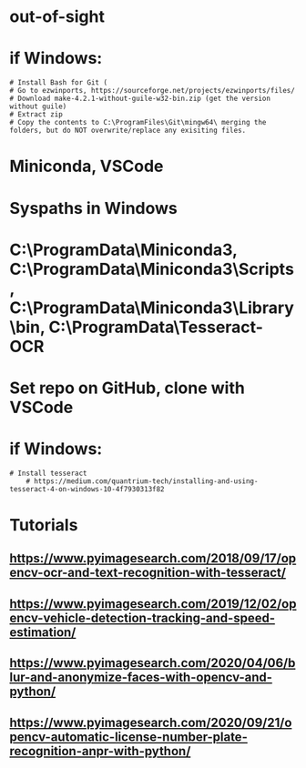 # out-of-sight

# if Windows:
    # Install Bash for Git (
    # Go to ezwinports, https://sourceforge.net/projects/ezwinports/files/
    # Download make-4.2.1-without-guile-w32-bin.zip (get the version without guile)
    # Extract zip
    # Copy the contents to C:\ProgramFiles\Git\mingw64\ merging the folders, but do NOT overwrite/replace any exisiting files.    

 # Miniconda, VSCode

# Syspaths in Windows
# C:\ProgramData\Miniconda3, C:\ProgramData\Miniconda3\Scripts, C:\ProgramData\Miniconda3\Library\bin, C:\ProgramData\Tesseract-OCR

# Set repo on GitHub, clone with VSCode

# if Windows:
    # Install tesseract
        # https://medium.com/quantrium-tech/installing-and-using-tesseract-4-on-windows-10-4f7930313f82

# Tutorials
## https://www.pyimagesearch.com/2018/09/17/opencv-ocr-and-text-recognition-with-tesseract/
## https://www.pyimagesearch.com/2019/12/02/opencv-vehicle-detection-tracking-and-speed-estimation/
## https://www.pyimagesearch.com/2020/04/06/blur-and-anonymize-faces-with-opencv-and-python/
## https://www.pyimagesearch.com/2020/09/21/opencv-automatic-license-number-plate-recognition-anpr-with-python/